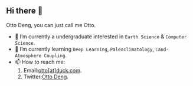 ## Hi there 👋
Otto Deng, you can just call me Otto.
- 🔭 I’m currently a undergraduate interested in `Earth Science` & `Computer Science`.
- 🌱 I’m currently learning `Deep Learning`, `Paleoclimatology`, `Land-Atmosphere Coupling`.
- 📫 How to reach me:
  1. Email:[otto[at]duck.com](mailto:otto@duck.com).
  2. Twitter:[Otto Deng](https://twitter.com/0tto_Deng).
